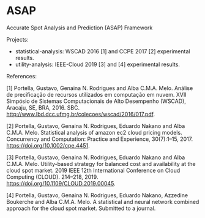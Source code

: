 # ASAP
Accurate Spot Analysis and Prediction (ASAP) Framework

Projects:

* statistical-analysis: WSCAD 2016 [1] and CCPE 2017 [2] experimental results.
* utility-analysis: IEEE-Cloud 2019 [3] and [4] experimental results.

References:

[1] Portella, Gustavo, Genaina N. Rodrigues and Alba C.M.A. Melo. Análise de precificação de recursos utilizados em computação em nuvem. XVII Simpósio de Sistemas Computacionais de Alto Desempenho (WSCAD), Aracaju, SE, BRA, 2016. SBC. http://www.lbd.dcc.ufmg.br/colecoes/wscad/2016/017.pdf.

[2] Portella, Gustavo, Genaina N. Rodrigues, Eduardo Nakano and Alba C.M.A. Melo. Statistical analysis of amazon ec2 cloud pricing models. Concurrency and Computation: Practice and Experience, 30(7):1–15, 2017. https://doi.org/10.1002/cpe.4451.

[3] Portella, Gustavo, Genaina N. Rodrigues, Eduardo Nakano and Alba C.M.A. Melo. Utility-based strategy for balanced cost and availability at the cloud spot market. 2019 IEEE 12th International Conference on Cloud Computing (CLOUD). 214–218, 2019. https://doi.org/10.1109/CLOUD.2019.00045.

[4] Portella, Gustavo, Genaina N. Rodrigues, Eduardo Nakano, Azzedine Boukerche and Alba C.M.A. Melo. A statistical and neural network combined approach for the
cloud spot market. Submitted to a journal.
